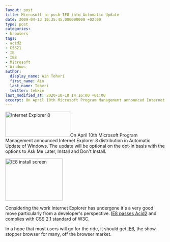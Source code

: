 ```yaml
---
layout: post
title: Microsoft to push IE8 into Automatic Update
date: 2009-04-13 10:35:45.000000000 +02:00
type: post
categories:
- browsers
tags:
- acid2
- CSS21
- IE
- IE8
- Microsoft
- Windows
author:
  display_name: Ain Tohvri
  first_name: Ain
  last_name: Tohvri
  twitter: tekkie
last_modified_at: 2020-10-18 14:16:00 +01:00
excerpt: On April 10th Microsoft Program Management announced Internet Explorer 8 distribution in Automatic Update of Windows.
---
```

<img class="teaser-image--left" title="Internet Explorer 8" src="{{ site.baseurl }}/assets/ie8_logo.jpg" alt="Internet Explorer 8" width="204" height="79" />On April 10th Microsoft Program Management announced Internet Explorer 8 distribution in Automatic Update of Windows. The update will be optional on the opt-in basis with the options to Ask Me Later, Install and Don't Install.<!--more-->

<a title="IE8 install screen" href="/assets/uploads/2009/04/wuwelcomevista.png"><img class="size-medium wp-image-388 alignright" title="IE8 install screen" src="{{ site.baseurl }}/assets/wuwelcomevista-300x222.png" alt="IE8 install screen" width="180" height="133" /></a>

Considering the work Internet Explorer has undergone it's a very good move particularly from a developer's perspective. [IE8 passes Acid2](/browsers/internet-explorer-8-to-pass-acid2) and complies with CSS 2.1 standard of W3C.

In a hope that most users will go for the ride, it should get <abbr title="Internet Explorer 6">IE6</abbr>, the show-stopper browser for many, off the browser market.
